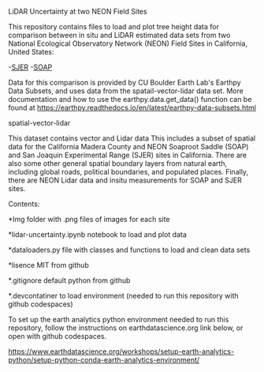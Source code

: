 LiDAR Uncertainty at two NEON Field Sites

This repository contains files to load and plot tree height data for comparison between in situ and LiDAR estimated data sets from two National Ecological Observatory Network (NEON) Field Sites in California, United States:

 -[SJER](https://www.neonscience.org/field-sites/sjer)
 -[SOAP](https://www.neonscience.org/field-sites/soap)

 Data for this comparison is provided by CU Boulder Earth Lab's Earthpy Data Subsets, and uses data from the 
spatail-vector-lidar data set. More documentation and how to use the earthpy.data.get_data() function can be found at
https://earthpy.readthedocs.io/en/latest/earthpy-data-subsets.html

spatial-vector-lidar

This dataset contains vector and Lidar data This includes a subset of spatial data for the California Madera County and NEON Soaproot Saddle (SOAP) and San Joaquin Experimental Range (SJER) sites in California. There are also some other general spatial boundary layers from natural earth, including global roads, political boundaries, and populated places. Finally, there are NEON Lidar data and insitu measurements for SOAP and SJER sites.


Contents:

*Img folder with .png files of images for each site

*lidar-uncertainty.ipynb notebook to load and plot data

*dataloaders.py file with classes and functions to load and clean data sets

*lisence MIT from github

*.gitignore default python from github

*.devcontatiner to load environment (needed to run this repository with github codespaces)

To set up the earth analytics python environment needed to run this repository, follow the instructions on earthdatascience.org link below, or open with github codespaces.

https://www.earthdatascience.org/workshops/setup-earth-analytics-python/setup-python-conda-earth-analytics-environment/

